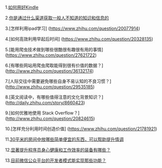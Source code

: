 1.[如何用好Kindle](https://www.zhihu.com/question/21158269)

2.[你是通过什么渠道获取一般人不知道的知识和信息的](https://www.zhihu.com/question/24326030)

3.[怎样利用ipad学习] (https://www.zhihu.com/question/20077914)

4.[如何高效利用早起后时间] (https://www.zhihu.com/question/20328135)

5.[能用爬虫技术做到哪些很酷很有趣很有用的事情] (https://www.zhihu.com/question/27621722)

6.[有哪些网站用爬虫爬取能得到很有价值的数据？] (http://www.zhihu.com/question/36132174)

7.[人际交往中需要避免哪些自身不易认知的不良习惯？] (http://www.zhihu.com/question/29535185)

8.[英文阅读中，有哪些值得注意的文化背景知识？] (http://daily.zhihu.com/story/8660423)

9.[如何优雅地使用 Stack Overflow？] (http://www.zhihu.com/question/20824615)

10.[怎样充分利用时间创造价值] (https://www.zhihu.com/question/21781921)

11.[30平米的房间中放哪些简单便宜的东西，可以帮助提升情调](https://www.zhihu.com/question/25950263)

12.[显著提升程序员身心健康和工作效率的装备有哪些？](http://www.zhihu.com/question/23165812)

13.[目前微信公众平台的开发者模式能实现那些功能？](https://www.zhihu.com/question/20956354)




